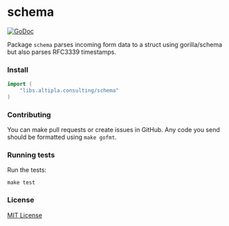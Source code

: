 
# schema

[![GoDoc](https://godoc.org/libs.altipla.consulting/schema?status.svg)](https://godoc.org/libs.altipla.consulting/schema)

Package `schema` parses incoming form data to a struct using gorilla/schema but also parses RFC3339 timestamps.


### Install

```go
import (
	"libs.altipla.consulting/schema"
)
```


### Contributing

You can make pull requests or create issues in GitHub. Any code you send should be formatted using ```make gofmt```.


### Running tests

Run the tests:

```shell
make test
```


### License

[MIT License](../LICENSE)
